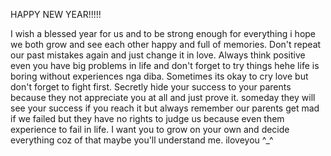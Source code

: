 HAPPY NEW YEAR!!!!!

I wish a blessed year for us and to be strong enough for everything i hope we both grow and see each other happy and full of memories. Don't repeat our past mistakes again and just change it in love. Always think positive even you have big problems in life and don't forget to try things hehe life is boring without experiences nga diba. Sometimes its okay to cry love but don't forget to fight first. Secretly hide your success to your parents because they not appreciate you at all and just prove it. someday they will see your success if you reach it but always remember our parents get mad if we failed but they have no rights to judge us because even them experience to fail in life. I want you to grow on your own and decide everything coz of that maybe you'll understand me. iloveyou ^_^
